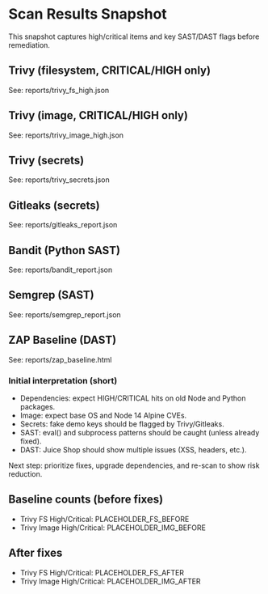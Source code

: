 # Scan Results Snapshot

This snapshot captures high/critical items and key SAST/DAST flags before remediation.

## Trivy (filesystem, CRITICAL/HIGH only)
See: reports/trivy_fs_high.json

## Trivy (image, CRITICAL/HIGH only)
See: reports/trivy_image_high.json

## Trivy (secrets)
See: reports/trivy_secrets.json

## Gitleaks (secrets)
See: reports/gitleaks_report.json

## Bandit (Python SAST)
See: reports/bandit_report.json

## Semgrep (SAST)
See: reports/semgrep_report.json

## ZAP Baseline (DAST)
See: reports/zap_baseline.html

### Initial interpretation (short)
- Dependencies: expect HIGH/CRITICAL hits on old Node and Python packages.
- Image: expect base OS and Node 14 Alpine CVEs.
- Secrets: fake demo keys should be flagged by Trivy/Gitleaks.
- SAST: eval() and subprocess patterns should be caught (unless already fixed).
- DAST: Juice Shop should show multiple issues (XSS, headers, etc.).

Next step: prioritize fixes, upgrade dependencies, and re-scan to show risk reduction.

## Baseline counts (before fixes)
- Trivy FS High/Critical: PLACEHOLDER_FS_BEFORE
- Trivy Image High/Critical: PLACEHOLDER_IMG_BEFORE

## After fixes
- Trivy FS High/Critical: PLACEHOLDER_FS_AFTER
- Trivy Image High/Critical: PLACEHOLDER_IMG_AFTER
